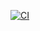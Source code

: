 [![CI](https://github.com/xDarkyne/darkyne.com/actions/workflows/deployment.yaml/badge.svg?event=deployment)](https://github.com/xDarkyne/darkyne.com/actions/workflows/deployment.yaml)

